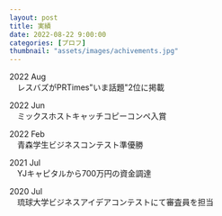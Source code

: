 ```yaml
---
layout: post
title: 実績
date: 2022-08-22 9:00:00
categories: [プロフ]
thumbnail: "assets/images/achivements.jpg"
---
```


2022 Aug  
　レスバズがPRTimes"いま話題"2位に掲載  
  
2022 Jun  
　ミックスホストキャッチコピーコンペ入賞  
  
2022 Feb  
　青森学生ビジネスコンテスト準優勝  

2021 Jul  
　YJキャピタルから700万円の資金調達  

2020 Jul  
　琉球大学ビジネスアイデアコンテストにて審査員を担当  